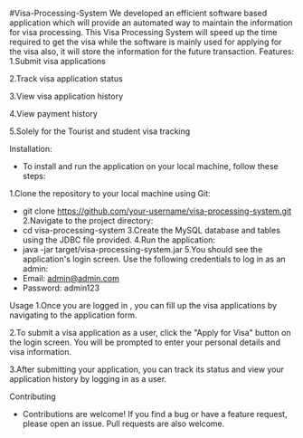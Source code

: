 #Visa-Processing-System
We developed an efficient software based application which will provide an automated way to maintain the information for visa processing. This Visa Processing System will speed up the time required to get the visa while the software is mainly used for applying for the visa also, it will store the information for the future transaction. 
Features:
1.Submit visa applications

2.Track visa application status

3.View visa application history

4.View payment history

5.Solely for the Tourist and student visa tracking

Installation:
* To install and run the application on your local machine, follow these steps:

1.Clone the repository to your local machine using Git:
* git clone https://github.com/your-username/visa-processing-system.git
2.Navigate to the project directory:
* cd visa-processing-system
3.Create the MySQL database and tables using the JDBC file provided.
4.Run the application:
* java -jar target/visa-processing-system.jar
5.You should see the application's login screen. Use the following credentials to log in as an admin:
* Email: admin@admin.com
* Password: admin123


Usage
1.Once you are logged in , you can fill up the visa applications by navigating to the application form.

2.To submit a visa application as a user, click the "Apply for Visa" button on the login screen. You will be prompted to enter your personal details and visa information.

3.After submitting your application, you can track its status and view your application history by logging in as a user.

Contributing
* Contributions are welcome! If you find a bug or have a feature request, please open an issue. Pull requests are also welcome.
